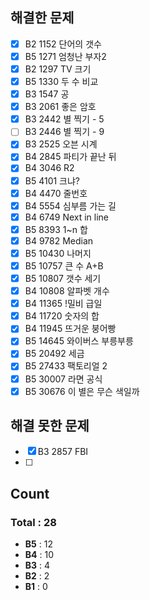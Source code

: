 ## 해결한 문제 

- [x] B2 1152 단어의 갯수
- [x] B5 1271 엄청난 부자2
- [x] B2 1297 TV 크기
- [x] B5 1330 두 수 비교
- [x] B3 1547 공
- [x] B3 2061 좋은 암호
- [x] B3 2442 별 찍기 - 5
- [ ] B3 2446 별 찍기 - 9
- [x] B3 2525 오븐 시계
- [x] B4 2845 파티가 끝난 뒤
- [x] B4 3046 R2
- [x] B5 4101 크냐? 
- [x] B4 4470 줄번호
- [x] B4 5554 심부름 가는 길
- [x] B4 6749 Next in line
- [x] B5 8393 1~n 합
- [x] B4 9782 Median
- [x] B5 10430 나머지 
- [x] B5 10757 큰 수 A+B
- [x] B5 10807 갯수 세기
- [x] B4 10808 알파벳 개수
- [x] B4 11365 !밀비 급일
- [x] B4 11720 숫자의 합
- [x] B4 11945 뜨거운 붕어빵
- [x] B5 14645 와이버스 부릉부릉
- [x] B5 20492 세금
- [x] B5 27433 팩토리얼 2
- [x] B5 30007 라면 공식
- [x] B5 30676 이 별은 무슨 색일까
 
## 해결 못한 문제
- [x] B3 2857 FBI
- [ ]


## Count
### Total : 28
- **B5** : 12
- **B4** : 10
- **B3** : 4
- **B2** : 2
- **B1** : 0
